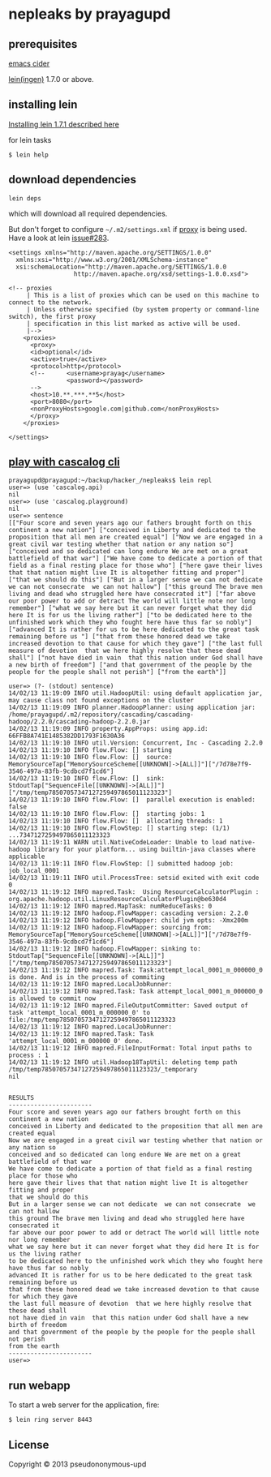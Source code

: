 # nepleaks by prayagupd

## prerequisites

[emacs cider](https://github.com/clojure-emacs/cider#via-packageel)

[lein(ingen)][1] 1.7.0 or above.

[1]: https://github.com/technomancy/leiningen

## installing lein 

[Installing lein 1.7.1 described here](http://prayag-waves.blogspot.com.au/2013/01/installing-lein-on-ubuntu-1210.html)

for lein tasks

```
$ lein help
```

## download dependencies

    lein deps 

which will download all required dependencies.

But don't forget to configure `~/.m2/settings.xml` if [proxy](http://maven.apache.org/guides/mini/guide-proxies.html) is being used. Have a look at lein [issue#283](https://github.com/technomancy/leiningen/issues/283). 

    <settings xmlns="http://maven.apache.org/SETTINGS/1.0.0"
      xmlns:xsi="http://www.w3.org/2001/XMLSchema-instance"
      xsi:schemaLocation="http://maven.apache.org/SETTINGS/1.0.0
                      http://maven.apache.org/xsd/settings-1.0.0.xsd">

    <!-- proxies
         | This is a list of proxies which can be used on this machine to connect to the network.
         | Unless otherwise specified (by system property or command-line switch), the first proxy
         | specification in this list marked as active will be used.
         |-->
        <proxies>
          <proxy>
          <id>optional</id>
          <active>true</active>
          <protocol>http</protocol>
          <!--      <username>prayag</username>
                    <password></password>
          -->
          <host>10.**.***.**5</host>
          <port>8080</port>
          <nonProxyHosts>google.com|github.com</nonProxyHosts>
          </proxy>
        </proxies>

    </settings>


## [play with cascalog cli](http://cascalog.org/articles/getting_started.html)

```
prayagupd@prayagupd:~/backup/hacker_/nepleaks$ lein repl
user=> (use 'cascalog.api)
nil
user=> (use 'cascalog.playground)
nil
user=> sentence
[["Four score and seven years ago our fathers brought forth on this continent a new nation"] ["conceived in Liberty and dedicated to the proposition that all men are created equal"] ["Now we are engaged in a great civil war testing whether that nation or any nation so"] ["conceived and so dedicated can long endure We are met on a great battlefield of that war"] ["We have come to dedicate a portion of that field as a final resting place for those who"] ["here gave their lives that that nation might live It is altogether fitting and proper"] ["that we should do this"] ["But in a larger sense we can not dedicate  we can not consecrate  we can not hallow"] ["this ground The brave men living and dead who struggled here have consecrated it"] ["far above our poor power to add or detract The world will little note nor long remember"] ["what we say here but it can never forget what they did here It is for us the living rather"] ["to be dedicated here to the unfinished work which they who fought here have thus far so nobly"] ["advanced It is rather for us to be here dedicated to the great task remaining before us "] ["that from these honored dead we take increased devotion to that cause for which they gave"] ["the last full measure of devotion  that we here highly resolve that these dead shall"] ["not have died in vain  that this nation under God shall have a new birth of freedom"] ["and that government of the people by the people for the people shall not perish"] ["from the earth"]]

user=> (?- (stdout) sentence)
14/02/13 11:19:09 INFO util.HadoopUtil: using default application jar, may cause class not found exceptions on the cluster
14/02/13 11:19:09 INFO planner.HadoopPlanner: using application jar: /home/prayagupd/.m2/repository/cascading/cascading-hadoop/2.2.0/cascading-hadoop-2.2.0.jar
14/02/13 11:19:09 INFO property.AppProps: using app.id: 66FFB8A741E1485382DD1793F1630A36
14/02/13 11:19:10 INFO util.Version: Concurrent, Inc - Cascading 2.2.0
14/02/13 11:19:10 INFO flow.Flow: [] starting
14/02/13 11:19:10 INFO flow.Flow: []  source: MemorySourceTap["MemorySourceScheme[[UNKNOWN]->[ALL]]"]["/7d78e7f9-3546-497a-83fb-9cdbcd7f1cd6"]
14/02/13 11:19:10 INFO flow.Flow: []  sink: StdoutTap["SequenceFile[[UNKNOWN]->[ALL]]"]["/tmp/temp78507057347127259497865011123323"]
14/02/13 11:19:10 INFO flow.Flow: []  parallel execution is enabled: false
14/02/13 11:19:10 INFO flow.Flow: []  starting jobs: 1
14/02/13 11:19:10 INFO flow.Flow: []  allocating threads: 1
14/02/13 11:19:10 INFO flow.FlowStep: [] starting step: (1/1) ...7347127259497865011123323
14/02/13 11:19:11 WARN util.NativeCodeLoader: Unable to load native-hadoop library for your platform... using builtin-java classes where applicable
14/02/13 11:19:11 INFO flow.FlowStep: [] submitted hadoop job: job_local_0001
14/02/13 11:19:11 INFO util.ProcessTree: setsid exited with exit code 0
14/02/13 11:19:12 INFO mapred.Task:  Using ResourceCalculatorPlugin : org.apache.hadoop.util.LinuxResourceCalculatorPlugin@be630d4
14/02/13 11:19:12 INFO mapred.MapTask: numReduceTasks: 0
14/02/13 11:19:12 INFO hadoop.FlowMapper: cascading version: 2.2.0
14/02/13 11:19:12 INFO hadoop.FlowMapper: child jvm opts: -Xmx200m
14/02/13 11:19:12 INFO hadoop.FlowMapper: sourcing from: MemorySourceTap["MemorySourceScheme[[UNKNOWN]->[ALL]]"]["/7d78e7f9-3546-497a-83fb-9cdbcd7f1cd6"]
14/02/13 11:19:12 INFO hadoop.FlowMapper: sinking to: StdoutTap["SequenceFile[[UNKNOWN]->[ALL]]"]["/tmp/temp78507057347127259497865011123323"]
14/02/13 11:19:12 INFO mapred.Task: Task:attempt_local_0001_m_000000_0 is done. And is in the process of commiting
14/02/13 11:19:12 INFO mapred.LocalJobRunner: 
14/02/13 11:19:12 INFO mapred.Task: Task attempt_local_0001_m_000000_0 is allowed to commit now
14/02/13 11:19:12 INFO mapred.FileOutputCommitter: Saved output of task 'attempt_local_0001_m_000000_0' to file:/tmp/temp78507057347127259497865011123323
14/02/13 11:19:12 INFO mapred.LocalJobRunner: 
14/02/13 11:19:12 INFO mapred.Task: Task 'attempt_local_0001_m_000000_0' done.
14/02/13 11:19:12 INFO mapred.FileInputFormat: Total input paths to process : 1
14/02/13 11:19:12 INFO util.Hadoop18TapUtil: deleting temp path /tmp/temp78507057347127259497865011123323/_temporary
nil


RESULTS
-----------------------
Four score and seven years ago our fathers brought forth on this continent a new nation
conceived in Liberty and dedicated to the proposition that all men are created equal
Now we are engaged in a great civil war testing whether that nation or any nation so
conceived and so dedicated can long endure We are met on a great battlefield of that war
We have come to dedicate a portion of that field as a final resting place for those who
here gave their lives that that nation might live It is altogether fitting and proper
that we should do this
But in a larger sense we can not dedicate  we can not consecrate  we can not hallow
this ground The brave men living and dead who struggled here have consecrated it
far above our poor power to add or detract The world will little note nor long remember
what we say here but it can never forget what they did here It is for us the living rather
to be dedicated here to the unfinished work which they who fought here have thus far so nobly
advanced It is rather for us to be here dedicated to the great task remaining before us 
that from these honored dead we take increased devotion to that cause for which they gave
the last full measure of devotion  that we here highly resolve that these dead shall
not have died in vain  that this nation under God shall have a new birth of freedom
and that government of the people by the people for the people shall not perish
from the earth
-----------------------
user=> 

```


## run webapp

To start a web server for the application, fire:

    $ lein ring server 8443

## License

Copyright © 2013 pseudononymous-upd
